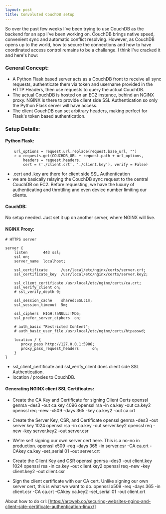 ```yaml
---
layout: post
title: Convoluted CouchDB setup
---
```


So over the past few weeks I've been trying to use CouchDB as the backend for an app I've been working on. CouchDB brings native speed, convenient sync and automatic conflict resolving. However, as CouchDB opens up to the world, how to secure the connections and how to have coordinated access control remains to be a challange. I think I've cracked it and here's how: 

### General Concept:
 - A Python Flask based server acts as a CouchDB front to receive all sync requests, authenticate them via token and username provided in the HTTP Headers, then use requests to query the actual CouchDB. 
 - The actual CouchDB is hosted on an EC2 instance, behind an NGINX proxy. NGINX is there to provide client side SSL Authentication so only the Python Flask server will have access. 
 - The client CouchDB can set arbitrary headers, making perfect for Flask's token based authentication. 
 
### Setup Details:
#### Python Flask:
        url_options = request.url.replace(request.base_url, "")
        r = requests.get(COUCHDB_URL + request.path + url_options,
            headers = request.headers, 
            cert = ('./client.crt', './client.key'), verify = False)
            
 - .cert and .key are there for client side SSL Authentication
 - we are basically relaying the CouchDB sync request to the central CouchDB on EC2. Before requesting, we have the luxury of authenticating and throttling and even device number limiting our clients. 
 
#### CouchDB:
No setup needed. Just set it up on another server, where NGINX will live.

#### NGINX Proxy:
    # HTTPS server

    server {
        listen       443 ssl;
        ssl on;
        server_name  localhost;

        ssl_certificate      /usr/local/etc/nginx/certs/server.crt;
        ssl_certificate_key  /usr/local/etc/nginx/certs/server.key2;

        ssl_client_certificate /usr/local/etc/nginx/certs/ca.crt;
        ssl_verify_client on;
        # ssl_verify_depth 0;

        ssl_session_cache    shared:SSL:1m;
        ssl_session_timeout  5m;

        ssl_ciphers  HIGH:!aNULL:!MD5;
        ssl_prefer_server_ciphers  on;

        # auth_basic "Restricted Content";
        # auth_basic_user_file /usr/local/etc/nginx/certs/htpasswd;

        location / {
           proxy_pass http://127.0.0.1:5986;
           proxy_pass_request_headers      on;
        }
    }

- ssl_client_certificate and ssl_verify_client does client side SSL Authentication.
- location / proxies to CouchDB. 

#### Generating NGINX client SSL Certificates:
- Create the CA Key and Certificate for signing Client Certs
      openssl genrsa -des3 -out ca.key 4096
      openssl rsa -in ca.key -out ca.key2
      openssl req -new -x509 -days 365 -key ca.key2 -out ca.crt

- Create the Server Key, CSR, and Certificate
      openssl genrsa -des3 -out server.key 1024
      openssl rsa -in ca.key -out server.key2
      openssl req -new -key server.key2 -out server.csr

- We're self signing our own server cert here.  This is a no-no in production.
      openssl x509 -req -days 365 -in server.csr -CA ca.crt -CAkey ca.key -set_serial 01 -out server.crt

- Create the Client Key and CSR
      openssl genrsa -des3 -out client.key 1024
      openssl rsa -in ca.key -out client.key2
      openssl req -new -key client.key2 -out client.csr

- Sign the client certificate with our CA cert.  Unlike signing our own server cert, this is what we want to do.
      openssl x509 -req -days 365 -in client.csr -CA ca.crt -CAkey ca.key2 -set_serial 01 -out client.crt

About how to do crl: [https://arcweb.co/securing-websites-nginx-and-client-side-certificate-authentication-linux/]
